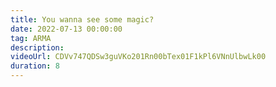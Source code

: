 ```yaml
---
title: You wanna see some magic?
date: 2022-07-13 00:00:00
tag: ARMA
description:
videoUrl: CDVv747QDSw3guVKo201Rn00bTex01F1kPl6VNnUlbwLk00
duration: 8
---
```

